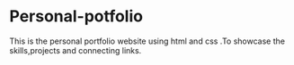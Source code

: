 # Personal-potfolio
This is the personal portfolio website using html and css .To showcase the skills,projects and connecting links.
